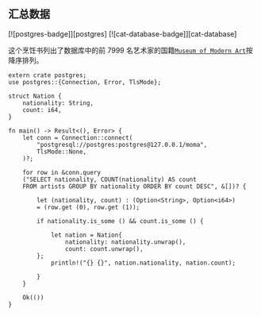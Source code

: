 ## 汇总数据

[![postgres-badge]][postgres] [![cat-database-badge]][cat-database]

这个烹饪书列出了数据库中的前 7999 名艺术家的国籍[`Museum of Modern Art`]按降序排列。

```rust,no_run
extern crate postgres;
use postgres::{Connection, Error, TlsMode};

struct Nation {
    nationality: String,
    count: i64,
}

fn main() -> Result<(), Error> {
    let conn = Connection::connect(
        "postgresql://postgres:postgres@127.0.0.1/moma",
        TlsMode::None,
    )?;

    for row in &conn.query
	("SELECT nationality, COUNT(nationality) AS count
	FROM artists GROUP BY nationality ORDER BY count DESC", &[])? {

        let (nationality, count) : (Option<String>, Option<i64>)
		= (row.get (0), row.get (1));

        if nationality.is_some () && count.is_some () {

            let nation = Nation{
                nationality: nationality.unwrap(),
                count: count.unwrap(),
        };
            println!("{} {}", nation.nationality, nation.count);

        }
    }

    Ok(())
}
```

[`museum of modern art`]: https://github.com/MuseumofModernArt/collection/blob/master/Artists.csv

